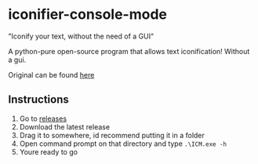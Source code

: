 # iconifier-console-mode
"Iconify your text, without the need of a GUI"

A python-pure open-source program that allows text iconification! Without a gui.

Original can be found [here](https://github.com/error4OA/iconifier)

## Instructions
1. Go to [releases](https://github.com/error4OA/iconifier-console-mode/releases)
2. Download the latest release
3. Drag it to somewhere, id recommend putting it in a folder
4. Open command prompt on that directory and type `.\ICM.exe -h`
5. Youre ready to go
